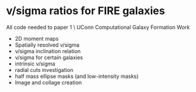 # v/sigma ratios for FIRE galaxies
All code needed to paper 1 \\
UConn Computational Galaxy Formation Work
- 2D moment maps
- Spatially resolved v/sigma
- v/sigma inclination relation
- v/sigma for certain galaxies
- intrinsic v/sigma
- radial cuts investigation
- half mass ellipse masks (and low-intensity masks)
- Image and collage creation
